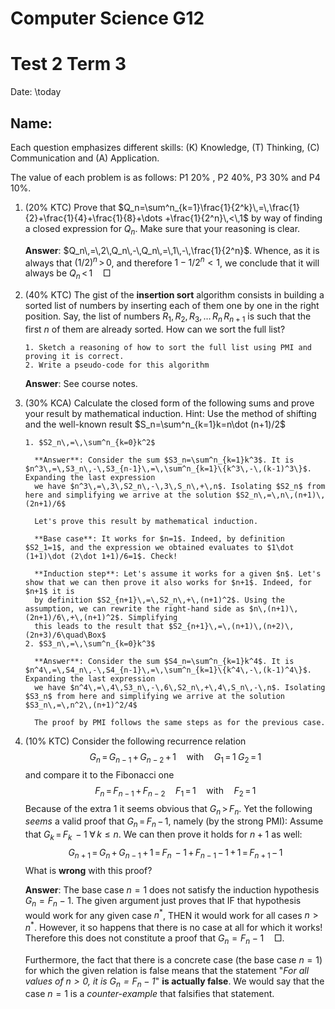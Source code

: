 # Computer Science G12

# Test 2 Term 3

Date: \today

## Name:


Each question emphasizes different skills: (K) Knowledge, (T) Thinking, (C) Communication and (A) Application.

The value of each problem is as follows: P1 20% , P2 40%, P3 30% and P4 10%.

1. (20% KTC) Prove that $Q_n=\sum^n_{k=1}\frac{1}{2^k}\,=\,\frac{1}{2}+\frac{1}{4}+\frac{1}{8}+\dots +\frac{1}{2^n}\,<\,1$ by way of finding a closed expression for $Q_n$.
   Make sure that your reasoning is clear.

     **Answer**: $Q_n\,=\,2\,Q_n\,-\,Q_n\,=\,1\,-\,\frac{1}{2^n}$. Whence, as it is always that $(1/2)^n\,>\,0$, and therefore $1-1/2^n<1$, 
     we conclude that it will always be $Q_n\,<\,1\quad\Box$
2. (40% KTC) The gist of the **insertion sort**  algorithm consists in building a sorted list of numbers by inserting each of them one by one in the right position. 
   Say, the list of numbers $R_1,\,R_2,\,R_3,\,\dots \,R_n\,R_{n+1}$ is such that the first $n$ of them are already sorted. How can we sort the full list?
   
       1. Sketch a reasoning of how to sort the full list using PMI and proving it is correct. 
       2. Write a pseudo-code for this algorithm 
 
     **Answer**: See course notes.
     
3. (30% KCA) Calculate the closed form of the following sums and prove your result by mathematical induction. Hint: Use the method of shifting and 
   the well-known result $S_n=\sum^n_{k=1}k=n\dot (n+1)/2$

       1. $S2_n\,=\,\sum^n_{k=0}k^2$ 

         **Answer**: Consider the sum $S3_n=\sum^n_{k=1}k^3$. It is $n^3\,=\,S3_n\,-\,S3_{n-1}\,=\,\sum^n_{k=1}\{k^3\,-\,(k-1)^3\}$. Expanding the last expression
         we have $n^3\,=\,3\,S2_n\,-\,3\,S_n\,+\,n$. Isolating $S2_n$ from here and simplifying we arrive at the solution $S2_n\,=\,n\,(n+1)\,(2n+1)/6$

         Let's prove this result by mathematical induction. 

         **Base case**: It works for $n=1$. Indeed, by definition $S2_1=1$, and the expression we obtained evaluates to $1\dot (1+1)\dot (2\dot 1+1)/6=1$. Check!
        
         **Induction step**: Let's assume it works for a given $n$. Let's show that we can then prove it also works for $n+1$. Indeed, for $n+1$ it is 
         by definition $S2_{n+1}\,=\,S2_n\,+\,(n+1)^2$. Using the assumption, we can rewrite the right-hand side as $n\,(n+1)\,(2n+1)/6\,+\,(n+1)^2$. Simplifying
         this leads to the result that $S2_{n+1}\,=\,(n+1)\,(n+2)\,(2n+3)/6\quad\Box$
       2. $S3_n\,=\,\sum^n_{k=0}k^3$ 

         **Answer**: Consider the sum $S4_n=\sum^n_{k=1}k^4$. It is $n^4\,=\,S4_n\,-\,S4_{n-1}\,=\,\sum^n_{k=1}\{k^4\,-\,(k-1)^4\}$. Expanding the last expression
         we have $n^4\,=\,4\,S3_n\,-\,6\,S2_n\,+\,4\,S_n\,-\,n$. Isolating $S3_n$ from here and simplifying we arrive at the solution $S3_n\,=\,n^2\,(n+1)^2/4$

         The proof by PMI follows the same steps as for the previous case.

5. (10% KTC) Consider the following recurrence relation 
   $$G_n\,=\,G_{n-1}\,+\,G_{n-2}\,+\,1\quad \mbox{with}\quad G_1\,=\,1\;G_2\,=\,1$$ 
   and compare it to the Fibonacci one 
   $$F_n\,=\,F_{n-1}\,+\,F_{n-2}\quad F_1\,=\,1\quad\mbox{with}\quad F_2\,=\,1$$
   Because of the extra $1$ it seems obvious that $G_n\,>\,F_n$. Yet the following *seems* a valid proof that $G_n\,=\,F_n\,-\,1$, namely (by the strong PMI):
   Assume that $G_k\,=\,F_k\,-1\;\forall\,k\leq n$. We can then prove it holds for $n+1$ as well:
   $$G_{n+1}\,=\,G_n\,+\,G_{n-1}\,+\,1\,=\,F_n\,-1\,+\,F_{n-1}\,-\,1\,+\,1\,=\,F_{n+1}\,-\,1$$
   What is **wrong** with this proof?

     **Answer**: The base case $n=1$ does not satisfy the induction hypothesis $G_n=F_n-1$. The given argument just proves that IF that hypothesis would work
     for any given case $n^*$, THEN it would work for all cases $n>n^*$. However, it so happens that there is no case at all for which it works! Therefore
     this does not constitute a proof that $G_n=F_n-1\quad\Box$.

     Furthermore, the fact that there is a concrete case (the base case $n=1$) for which the given relation is false means that the statement 
     "*For all values of $n>0$, it is $G_n=F_n-1$*" **is actually false**. We would say that the case $n=1$ is a *counter-example* that falsifies that
     statement.
